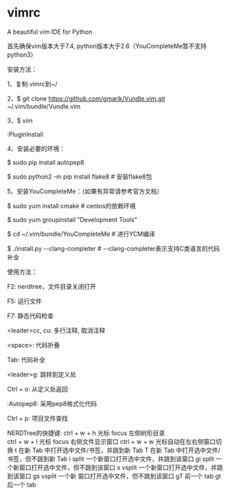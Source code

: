 # vimrc
A beautiful vim IDE for Python

首先确保vim版本大于7.4, python版本大于2.6（YouCompleteMe暂不支持python3）



安装方法：


1、复制.vimrc到~/


2、$ git clone https://github.com/gmarik/Vundle.vim.git ~/.vim/bundle/Vundle.vim


3、$ vim


  :PluginInstall


4、安装必要的环境：


  $ sudo pip install autopep8


  $ sudo python2 -m pip install flake8  # 安装flake8包


5、安装YouCompleteMe：（如果有异常请参考官方文档）


  $ sudo yum install cmake  # centos的依赖环境


  $ sudo yum groupinstall "Development Tools"  


  $ cd ~/.vim/bundle/YouCompleteMe # 进行YCM编译


  $ ./install.py --clang-completer     # --clang-completer表示支持C类语言的代码补全




使用方法：


F2:  nerdtree，文件目录关闭打开


F5:  运行文件


F7:  静态代码检查


\<leader\>cc, cu:  多行注释, 取消注释


\<space\>:  代码折叠


Tab:  代码补全


\<leader\>g:  跳转到定义处


Ctrl + o:  从定义处返回


:Autopep8:  采用pep8格式化代码


Ctrl + p:  项目文件查找


NERDTree的快捷键:
ctrl + w + h    光标 focus 左侧树形目录  
ctrl + w + l    光标 focus 右侧文件显示窗口 
ctrl + w + w    光标自动在左右侧窗口切换 
t       在新 Tab 中打开选中文件/书签，并跳到新 Tab 
T       在新 Tab 中打开选中文件/书签，但不跳到新 Tab 
i       split 一个新窗口打开选中文件，并跳到该窗口 
gi      split 一个新窗口打开选中文件，但不跳到该窗口 
s       vsplit 一个新窗口打开选中文件，并跳到该窗口 
gs      vsplit 一个新 窗口打开选中文件，但不跳到该窗口 
gT      前一个 tab 
gt      后一个 tab 
